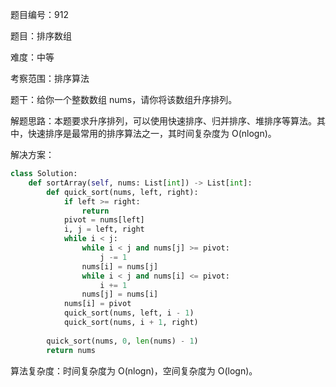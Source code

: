 题目编号：912

题目：排序数组

难度：中等

考察范围：排序算法

题干：给你一个整数数组 nums，请你将该数组升序排列。

解题思路：本题要求升序排列，可以使用快速排序、归并排序、堆排序等算法。其中，快速排序是最常用的排序算法之一，其时间复杂度为 O(nlogn)。

解决方案：

```python
class Solution:
    def sortArray(self, nums: List[int]) -> List[int]:
        def quick_sort(nums, left, right):
            if left >= right:
                return
            pivot = nums[left]
            i, j = left, right
            while i < j:
                while i < j and nums[j] >= pivot:
                    j -= 1
                nums[i] = nums[j]
                while i < j and nums[i] <= pivot:
                    i += 1
                nums[j] = nums[i]
            nums[i] = pivot
            quick_sort(nums, left, i - 1)
            quick_sort(nums, i + 1, right)
        
        quick_sort(nums, 0, len(nums) - 1)
        return nums
```

算法复杂度：时间复杂度为 O(nlogn)，空间复杂度为 O(logn)。